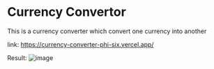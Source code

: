 # Currency Convertor

This is a currency converter which convert one currency into another

link: https://currency-converter-phi-six.vercel.app/


Result:
![image](https://github.com/user-attachments/assets/1c6fb95b-b2ca-45e9-a69d-80333652e653)

